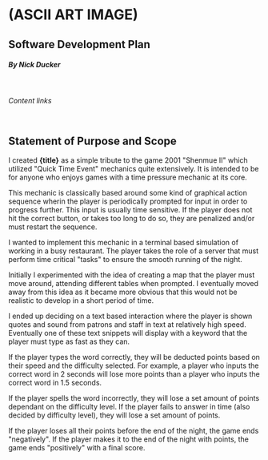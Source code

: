 # (ASCII ART IMAGE)

## Software Development Plan
##### By Nick Ducker

<br>

*Content links*

<br>

## Statement of Purpose and Scope
I created **{title}** as a simple tribute to the game 2001 "Shenmue II" which utilized "Quick Time Event" mechanics quite extensively. It is intended to be for anyone who enjoys games with a time pressure mechanic at its core.

This mechanic is classically based around some kind of graphical action sequence wherin the player is periodically prompted for input in order to progress further. This input is usually time sensitive. If the player does not hit the correct button, or takes too long to do so, they are penalized and/or must restart the sequence. 

I wanted to implement this mechanic in a terminal based simulation of working in a busy restaurant. The player takes the role of a server that must perform time critical "tasks" to ensure the smooth running of the night. 

Initially I experimented with the idea of creating a map that the player must move around, attending different tables when prompted. I eventually moved away from this idea as it became more obvious that this would not be realistic to develop in a short period of time. 

I ended up deciding on a text based interaction where the player is shown quotes and sound from patrons and staff in text at relatively high speed. Eventually one of these text snippets will display with a keyword that the player must type as fast as they can.

If the player types the word correctly, they will be deducted points based on their speed and the difficulty selected. For example, a player who inputs the correct word in 2 seconds will lose more points than a player who inputs the correct word in 1.5 seconds.

If the player spells the word incorrectly, they will lose a set amount of points dependant on the difficulty level. If the player fails to answer in time (also decided by difficulty level), they will lose a set amount of points.

If the player loses all their points before the end of the night, the game ends "negatively". If the player makes it to the end of the night with points, the game ends "positively" with a final score.






